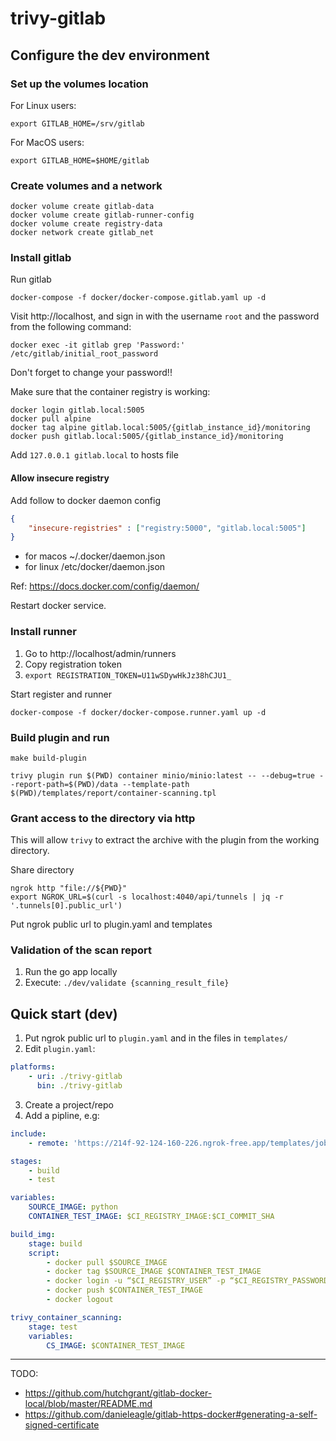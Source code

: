 # trivy-gitlab

## Configure the dev environment

### Set up the volumes location

For Linux users:
```shell
export GITLAB_HOME=/srv/gitlab
```

For MacOS users:
```shell
export GITLAB_HOME=$HOME/gitlab
```

### Create volumes and a network

```shell
docker volume create gitlab-data
docker volume create gitlab-runner-config
docker volume create registry-data
docker network create gitlab_net
```

### Install gitlab

Run gitlab
```shell
docker-compose -f docker/docker-compose.gitlab.yaml up -d
```

Visit http://localhost, and sign in with the username `root` and the password from the following command:

```shell
docker exec -it gitlab grep 'Password:' /etc/gitlab/initial_root_password
```


Don't forget to change your password!!

Make sure that the container registry is working:
```shell
docker login gitlab.local:5005
docker pull alpine
docker tag alpine gitlab.local:5005/{gitlab_instance_id}/monitoring
docker push gitlab.local:5005/{gitlab_instance_id}/monitoring
```

Add `127.0.0.1 gitlab.local` to hosts file

#### Allow insecure registry
Add follow to docker daemon config
```json
{
    "insecure-registries" : ["registry:5000", "gitlab.local:5005"]
}
```
- for macos ~/.docker/daemon.json
- for linux /etc/docker/daemon.json

Ref: https://docs.docker.com/config/daemon/

Restart docker service.


### Install runner

1. Go to http://localhost/admin/runners
2. Copy registration token
3. `export REGISTRATION_TOKEN=U11wSDywHkJz38hCJU1_`

Start register and runner
```shell
docker-compose -f docker/docker-compose.runner.yaml up -d
```

### Build plugin and run

```shell
make build-plugin

trivy plugin run $(PWD) container minio/minio:latest -- --debug=true --report-path=$(PWD)/data --template-path $(PWD)/templates/report/container-scanning.tpl
```

### Grant access to the directory via http

This will allow `trivy` to extract the archive with the plugin from the working directory.

Share directory
```shell
ngrok http "file://${PWD}"
export NGROK_URL=$(curl -s localhost:4040/api/tunnels | jq -r '.tunnels[0].public_url')
```

Put ngrok public url to plugin.yaml and templates

### Validation of the scan report

1. Run the go app locally
2. Execute: `./dev/validate {scanning_result_file}`


## Quick start (dev)

1. Put ngrok public url to `plugin.yaml` and in the files in  `templates/`
2. Edit `plugin.yaml`:

```yaml
platforms:
    - uri: ./trivy-gitlab
      bin: ./trivy-gitlab
```

3. Create a project/repo
4. Add a pipline, e.g:

```yaml
include:
    - remote: 'https://214f-92-124-160-226.ngrok-free.app/templates/jobs/container-scanning.gitlab-ci.yml'

stages:
    - build
    - test

variables:
    SOURCE_IMAGE: python
    CONTAINER_TEST_IMAGE: $CI_REGISTRY_IMAGE:$CI_COMMIT_SHA

build_img:
    stage: build
    script:
        - docker pull $SOURCE_IMAGE
        - docker tag $SOURCE_IMAGE $CONTAINER_TEST_IMAGE
        - docker login -u “$CI_REGISTRY_USER” -p “$CI_REGISTRY_PASSWORD” $CI_REGISTRY
        - docker push $CONTAINER_TEST_IMAGE
        - docker logout

trivy_container_scanning:
    stage: test
    variables:
        CS_IMAGE: $CONTAINER_TEST_IMAGE
```

--- 

TODO:
- https://github.com/hutchgrant/gitlab-docker-local/blob/master/README.md
- https://github.com/danieleagle/gitlab-https-docker#generating-a-self-signed-certificate